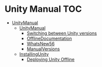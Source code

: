 Unity Manual TOC
================

 - [UnityManual](UnityManual)
	 - [UnityManual](UnityManual_1)
		 - [Switching between Unity versions](SwitchingDocumentationVersions)
		 - [OfflineDocumentation](OfflineDocumentation)
		 - [WhatsNew56](WhatsNew56)
		 - [ManualVersions](ManualVersions)
	 - [InstallingUnity](InstallingUnity)
		 - [Deploying Unity Offline](DeployingUnityOffline)

